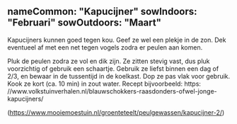 nameCommon: "Kapucijner"
sowIndoors: "Februari"
sowOutdoors: "Maart"
---
<p class="plant-content">Kapucijners kunnen goed tegen kou. Geef ze wel een plekje in de zon. Dek eventueel af met een net tegen vogels zodra er peulen aan komen.</p>

<p class="plant-content">Pluk de peulen zodra ze vol en dik zijn. Ze zitten stevig vast, dus pluk voorzichtig of gebruik een schaartje. Gebruik ze liefst binnen een dag of 2/3, en bewaar in de tussentijd in de koelkast. Dop ze pas vlak voor gebruik. Kook ze kort (ca. 10 min) in zout water. Recept bijvoorbeeld: https: <a>//www.volkstuinverhalen.nl/blauwschokkers-raasdonders-ofwel-jonge-kapucijners/</a></p>

(<a>https://www.mooiemoestuin.nl/groenteteelt/peulgewassen/kapucijner-2/</a>)
